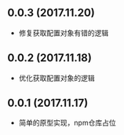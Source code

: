 ## 0.0.3 (2017.11.20)

- 修复获取配置对象有错的逻辑

## 0.0.2 (2017.11.18)

- 优化获取配置对象的逻辑

## 0.0.1 (2017.11.17)

- 简单的原型实现，npm仓库占位
